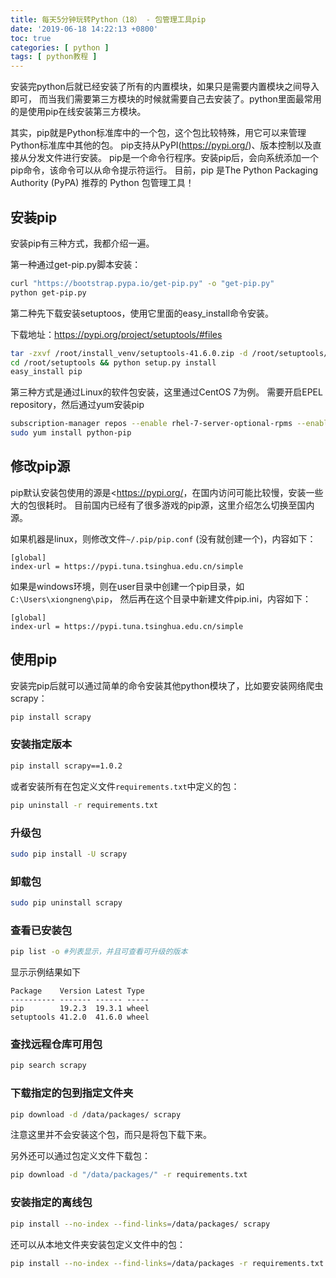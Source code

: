 ```yaml
---
title: 每天5分钟玩转Python（18） - 包管理工具pip
date: '2019-06-18 14:22:13 +0800'
toc: true
categories: [ python ]
tags: [ python教程 ]
---
```


安装完python后就已经安装了所有的内置模块，如果只是需要内置模块之间导入即可，
而当我们需要第三方模块的时候就需要自己去安装了。python里面最常用的是使用pip在线安装第三方模块。

其实，pip就是Python标准库中的一个包，这个包比较特殊，用它可以来管理Python标准库中其他的包。
pip支持从PyPI(<https://pypi.org/>)、版本控制以及直接从分发文件进行安装。
pip是一个命令行程序。安装pip后，会向系统添加一个pip命令，该命令可以从命令提示符运行。
目前，pip 是The Python Packaging Authority (PyPA) 推荐的 Python 包管理工具！
<!-- more -->

## 安装pip

安装pip有三种方式，我都介绍一遍。

第一种通过get-pip.py脚本安装：

```bash
curl "https://bootstrap.pypa.io/get-pip.py" -o "get-pip.py"
python get-pip.py
```

第二种先下载安装setuptoos，使用它里面的easy_install命令安装。

下载地址：<https://pypi.org/project/setuptools/#files>

```bash
tar -zxvf /root/install_venv/setuptools-41.6.0.zip -d /root/setuptools/
cd /root/setuptools && python setup.py install
easy_install pip
```

第三种方式是通过Linux的软件包安装，这里通过CentOS 7为例。
需要开启EPEL repository，然后通过yum安装pip

```bash
subscription-manager repos --enable rhel-7-server-optional-rpms --enable rhel-7-server-extras-rpms
sudo yum install python-pip
```

## 修改pip源

pip默认安装包使用的源是<<https://pypi.org/>，在国内访问可能比较慢，安装一些大的包很耗时。
目前国内已经有了很多游戏的pip源，这里介绍怎么切换至国内源。

如果机器是linux，则修改文件`~/.pip/pip.conf` (没有就创建一个)，内容如下：

```
[global]
index-url = https://pypi.tuna.tsinghua.edu.cn/simple
```

如果是windows环境，则在user目录中创建一个pip目录，如`C:\Users\xiongneng\pip`，
然后再在这个目录中新建文件pip.ini，内容如下：

```
[global]
index-url = https://pypi.tuna.tsinghua.edu.cn/simple
```

## 使用pip

安装完pip后就可以通过简单的命令安装其他python模块了，比如要安装网络爬虫scrapy：

```bash
pip install scrapy
```

### 安装指定版本

```bash
pip install scrapy==1.0.2
```

或者安装所有在包定义文件`requirements.txt`中定义的包：

```bash
pip uninstall -r requirements.txt
```

### 升级包

```bash
sudo pip install -U scrapy
```

### 卸载包

```bash
sudo pip uninstall scrapy
```

### 查看已安装包

```bash
pip list -o #列表显示，并且可查看可升级的版本
```

显示示例结果如下

```
Package    Version Latest Type
---------- ------- ------ -----
pip        19.2.3  19.3.1 wheel
setuptools 41.2.0  41.6.0 wheel
```

### 查找远程仓库可用包

```bash
pip search scrapy
```

### 下载指定的包到指定文件夹

```bash
pip download -d /data/packages/ scrapy
```

注意这里并不会安装这个包，而只是将包下载下来。

另外还可以通过包定义文件下载包：

```bash
pip download -d "/data/packages/" -r requirements.txt
```

### 安装指定的离线包

```bash
pip install --no-index --find-links=/data/packages/ scrapy
```

还可以从本地文件夹安装包定义文件中的包：

```bash
pip install --no-index --find-links=/data/packages -r requirements.txt
```

